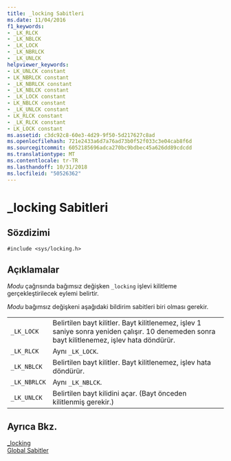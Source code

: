 ```yaml
---
title: _locking Sabitleri
ms.date: 11/04/2016
f1_keywords:
- _LK_RLCK
- _LK_NBLCK
- _LK_LOCK
- _LK_NBRLCK
- _LK_UNLCK
helpviewer_keywords:
- LK_UNLCK constant
- LK_NBRLCK constant
- _LK_NBRLCK constant
- _LK_NBLCK constant
- _LK_LOCK constant
- LK_NBLCK constant
- _LK_UNLCK constant
- LK_RLCK constant
- _LK_RLCK constant
- LK_LOCK constant
ms.assetid: c3dc92c8-60e3-4d29-9f50-5d217627c8ad
ms.openlocfilehash: 721e2433a6d7a76ad73b0f52f033c3e04cab8f6d
ms.sourcegitcommit: 6052185696adca270bc9bdbec45a626dd89cdcdd
ms.translationtype: MT
ms.contentlocale: tr-TR
ms.lasthandoff: 10/31/2018
ms.locfileid: "50526362"
---
```

# <a name="locking-constants"></a>_locking Sabitleri

## <a name="syntax"></a>Sözdizimi

```
#include <sys/locking.h>
```

## <a name="remarks"></a>Açıklamalar

*Modu* çağrısında bağımsız değişken `_locking` işlevi kilitleme gerçekleştirilecek eylemi belirtir.

*Modu* bağımsız değişkeni aşağıdaki bildirim sabitleri biri olması gerekir.

|||
|-|-|
| `_LK_LOCK`  | Belirtilen bayt kilitler. Bayt kilitlenemez, işlev 1 saniye sonra yeniden çalışır. 10 denemeden sonra bayt kilitlenemez, işlev hata döndürür.  |
| `_LK_RLCK`  | Aynı `_LK_LOCK`.  |
|`_LK_NBLCK`  | Belirtilen bayt kilitler. Bayt kilitlenemez, işlev hata döndürür.  |
| `_LK_NBRLCK`  | Aynı `_LK_NBLCK`.  |
| `_LK_UNLCK`  | Belirtilen bayt kilidini açar. (Bayt önceden kilitlenmiş gerekir.)  |

## <a name="see-also"></a>Ayrıca Bkz.

[_locking](../c-runtime-library/reference/locking.md)<br/>
[Global Sabitler](../c-runtime-library/global-constants.md)